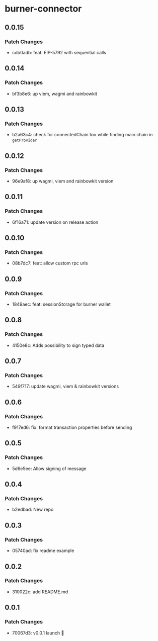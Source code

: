 # burner-connector

## 0.0.15

### Patch Changes

- cdb0adb: feat: EIP-5792 with sequential calls

## 0.0.14

### Patch Changes

- bf3b8e6: up viem, wagmi and rainbowkit

## 0.0.13

### Patch Changes

- b2a63c4: check for connectedChain too while finding main chain in `getProvider`

## 0.0.12

### Patch Changes

- 96e9af8: up wagmi, viem and rainbowkit version

## 0.0.11

### Patch Changes

- 6f16a71: update version on release action

## 0.0.10

### Patch Changes

- 08b7dc7: feat: allow custom rpc urls

## 0.0.9

### Patch Changes

- 1849aec: feat: sessionStorage for burner wallet

## 0.0.8

### Patch Changes

- 4150e8c: Adds possibility to sign typed data

## 0.0.7

### Patch Changes

- 549f717: update wagmi, viem & rainbowkit versions

## 0.0.6

### Patch Changes

- f917ed6: fix: format transaction properties before sending

## 0.0.5

### Patch Changes

- 5d6e5ee: Allow signing of message

## 0.0.4

### Patch Changes

- b2edbad: New repo

## 0.0.3

### Patch Changes

- 05740ad: fix readme example

## 0.0.2

### Patch Changes

- 310022c: add README.md

## 0.0.1

### Patch Changes

- 70067d3: v0.0.1 launch 🚀
